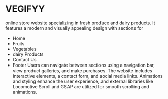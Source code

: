 # VEGIFYY
online store website specializing in fresh produce and dairy products. It features a modern and visually appealing design with sections for 
- Home
- Fruits
-  Vegetables
-  dairy Products
-  Contact Us
-  Footer
 Users can navigate between sections using a navigation bar, view product galleries, and make purchases. The website includes interactive elements, a contact form, and social media links. Animations and styling enhance the user experience, and external libraries like Locomotive Scroll and GSAP are utilized for smooth scrolling and animations.

